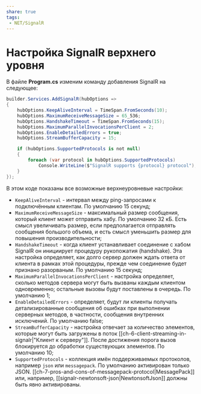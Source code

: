 ```yaml
---
share: true
tags:
 - NET/SignalR
---
```

# Настройка SignalR верхнего уровня
В файле **Program.cs** изменим команду добавления SignalR на следующее:
```csharp
builder.Services.AddSignalR(hubOptions => 
{
	hubOptions.KeepAliveInterval = TimeSpan.FromSeconds(10);
	hubOptions.MaximumReceiveMessageSize = 65_536;
	hubOptions.HandshakeTimeout = TimeSpan.FromSeconds(15);
	hubOptions.MaximumParallelInvocationsPerClient = 2;
	hubOptions.EnableDetailedErrors = true;
	hubOptions.StreamBufferCapacity = 15;

	if (hubOptions.SupportedProtocols is not null)
	{
		foreach (var protocol in hubOptions.SupportedProtocols)
			Console.WriteLine($"SignalR supports {protocol} protocol");
	}
});
```
В этом коде показаны все возможные верхнеуровневые настройки:
- `KeepAliveInterval` - интервал между ping-запросами к подключённым клиентам. По умолчанию 15 секунд;
- `MaximumReceiveMessageSize` - максимальный размер сообщения, который клиент может отправить хабу. По умолчанию 32 кБ. Есть смысл увеличивать размер, если предполагается отправлять сообщения большого объема, и есть смысл уменьшить размер для повышения производительности;
- `HandshakeTimeout` - когда клиент устанавливает соединение с хабом SignalR он инициирует процедуру рукопожатия (handshake). Эта настройка определяет, как долго сервер должен ждать ответа от клиента в рамках этой процедуры, прежде чем соединение будет признано разорваным. По умолчанию 15 секунд;
- `MaximumParallelInvocationsPerClient` - настройка определяет, сколько методов сервера могут быть вызваны каждым клиентом одновременно; остальные вызовы будут поставлены в очередь. По умолчанию 1;
- `EnableDetailedErrors` - определяет, будут ли клиенты получать детализированные сообщения об ошибках при выполнении серверных методов, в частности, сообщения внутренних исключений. По умолчанию false;
- `StreamBufferCapacity` - настройка отвечает за количество элементов, которые могут быть загружены в поток [[ch-6-client-streaming-in-signalr|"Клиент к серверу"]]. После достижения порога вызов блокируется до обработки существующих элементов. По умолчанию 10;
- `SupportedProtocols` - коллекция имён поддерживаемых протоколов, например `json` или `messagepack`. По умолчанию активирован только JSON. [[ch-7-pros-and-cons-of-messagepack-protocol|MessagePack]] или, например, [[signalr-newtonsoft-json|NewtonsoftJson]] должны быть явно активированы.